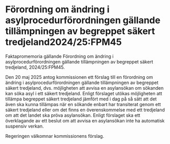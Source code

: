 # Förordning om ändring i asylprocedurförordningen gällande tillämpningen av begreppet säkert tredjeland2024/25:FPM45

Faktapromemoria gällande Förordning om ändring i asylprocedurförordningen gällande tillämpningen av begreppet säkert tredjeland, 2024/25:FPM45.

Den 20 maj 2025 antog kommissionen ett förslag till en förordning om ändring i asylprocedurförordningen gällande tillämpningen av begreppet säkert tredjeland, dvs. möjligheten att avvisa en asylansökan om sökanden kan söka asyl i ett säkert tredjeland. Enligt förslaget utökas möjligheten att tillämpa begreppet säkert tredjeland jämfört med i dag på så sätt att det även ska kunna tillämpas när en sökande enbart har transiterat genom ett säkert tredjeland eller om det finns en överenskommelse med ett tredjeland om att det landet ska pröva asylansökan. Enligt förslaget ska ett överklagande av ett beslut om att avvisa en asylansökan inte ha automatisk suspensiv verkan.

Regeringen välkomnar kommissionens förslag.
